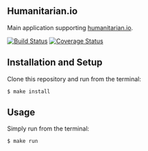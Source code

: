 ## Humanitarian.io
Main application supporting [humanitarian.io](http://humanitarian.io).

[![Build Status](https://travis-ci.org/luiscape/hio-app.svg)](https://travis-ci.org/luiscape/hio-app) [![Coverage Status](https://coveralls.io/repos/luiscape/hio-app/badge.svg)](https://coveralls.io/r/luiscape/hio-app)


## Installation and Setup
Clone this repository and run from the terminal:

```shell
$ make install
```

## Usage
Simply run from the terminal:

```shell
$ make run
```